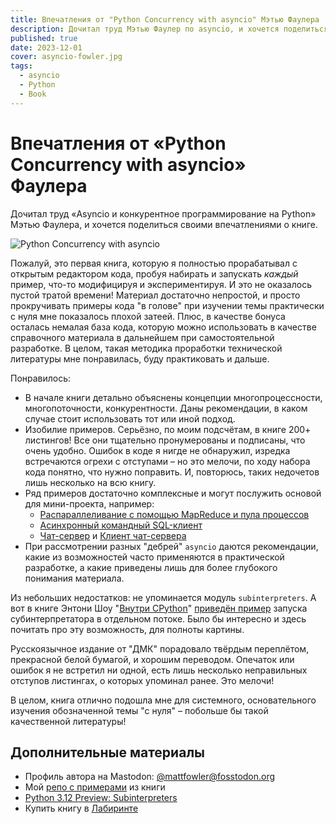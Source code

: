 ```yaml
---
title: Впечатления от "Python Concurrency with asyncio" Мэтью Фаулера
description: Дочитал труд Мэтью Фаулер по asyncio, и хочется поделиться своими впечатлениями о книге.
published: true
date: 2023-12-01
cover: asyncio-fowler.jpg
tags:
  - asyncio
  - Python
  - Book
---
```


# Впечатления от &laquo;Python Concurrency with asyncio&raquo; Фаулера

Дочитал труд &laquo;Asyncio и конкурентное программирование на Python&raquo; Мэтью Фаулера, и хочется поделиться своими впечатлениями о книге.

![Python Concurrency with asyncio](/images/blog/asyncio-fowler.jpg)

Пожалуй, это первая книга, которую я полностью прорабатывал с открытым редактором кода, пробуя набирать и запускать *каждый* пример, что-то модифицируя и экспериментируя. И это не оказалось пустой тратой времени! Материал достаточно непростой, и просто прокручивать примеры кода "в голове" при изучении темы практически с нуля мне показалось плохой затеей. Плюс, в качестве бонуса осталась немалая база кода, которую можно использовать в качестве справочного материала в дальнейшем при самостоятельной разработке. В целом, такая методика проработки технической литературы мне понравилась, буду практиковать и дальше.

Понравилось:
- В начале книги детально объяснены концепции многопроцессности, многопоточности, конкурентности. Даны рекомендации, в каком случае стоит использовать тот или иной подход.
- Изобилие примеров. Серьёзно, по моим подсчётам, в книге 200+ листингов! Все они тщательно пронумерованы и подписаны, что очень удобно. Ошибок в коде я нигде не обнаружил, изредка встречаются огрехи с отступами – но это мелочи, по ходу набора кода понятно, что нужно поправить. И, повторюсь, таких недочетов лишь несколько на всю книгу.
- Ряд примеров достаточно комплексные и могут послужить основой для мини-проекта, например:
  - [Распараллеливание с помощью MapReduce и пула процессов](https://github.com/hazadus/asyncio-learn/blob/main/ch6/listing_6_8.py)
  - [Асинхронный командный SQL-клиент](https://github.com/hazadus/asyncio-learn/blob/main/ch8/listing_8_11.py)
  - [Чат-сервер](https://github.com/hazadus/asyncio-learn/blob/main/ch8/listing_8_13.py) и [Клиент чат-сервера](https://github.com/hazadus/asyncio-learn/blob/main/ch8/listing_8_14.py)
- При рассмотрении разных "дебрей" `asyncio` даются рекомендации, какие из возможностей часто применяются в практической разработке, а какие приведены лишь для более глубокого понимания материала.

Из небольших недостатков: не упоминается модуль `subinterpreters`. А вот в книге Энтони Шоу "[Внутри CPython](http://library.hazadus.ru/books/46/details/)" [приведён пример](https://github.com/hazadus/asyncio-learn/blob/main/inside-cpython/subinterpreters_portscanner.py) запуска субинтерпретатора в отдельном потоке. Было бы интересно и здесь почитать про эту возможность, для полноты картины.

Русскоязычное издание от "ДМК" порадовало твёрдым переплётом, прекрасной белой бумагой, и хорошим переводом. Опечаток или ошибок я не встретил ни одной, есть лишь несколько неправильных отступов листингах, о которых упоминал ранее. Это мелочи!

В целом, книга отлично подошла мне для системного, основательного изучения обозначенной темы "с нуля" – побольше бы такой качественной литературы!

## Дополнительные материалы
- Профиль автора на Mastodon: [@mattfowler@fosstodon.org](https://fosstodon.org/@mattfowler)
- Мой [репо с примерами](https://github.com/hazadus/asyncio-learn) из книги
- [Python 3.12 Preview: Subinterpreters](https://realpython.com/python312-subinterpreters/)
- Купить книгу в [Лабиринте](https://www.labirint.ru/books/900476/)
